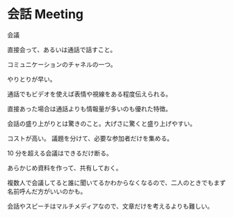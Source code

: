 # 会話 Meeting

会議

直接会って、あるいは通話で話すこと。

コミュニケーションのチャネルの一つ。

やりとりが早い。

通話でもビデオを使えば表情や視線をある程度伝えられる。

直接あった場合は通話よりも情報量が多いのも優れた特徴。

会話の盛り上がりとは驚きのこと。大げさに驚くと盛り上げやすい。

コストが高い。
議題を分けて、必要な参加者だけを集める。

10 分を超える会議はできるだけ断る。

あらかじめ資料を作って、共有しておく。

複数人で会議してると誰に聞いてるかわからなくなるので、二人のときでもまず名前呼んだ方がいいのかも。

会話やスピーチはマルチメディアなので、文章だけを考えるよりも難しい。
